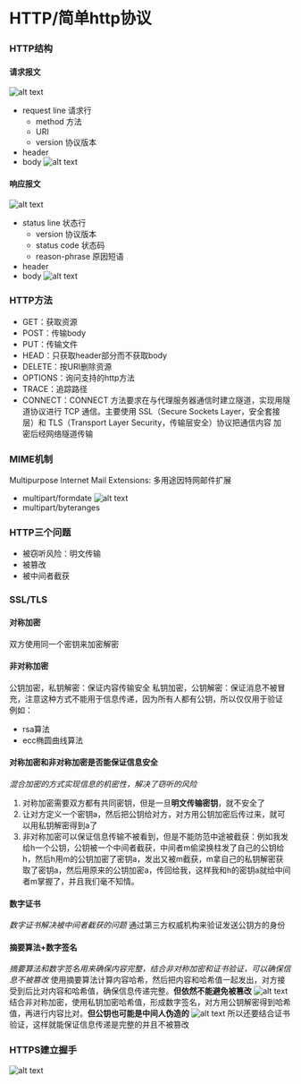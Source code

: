 # HTTP/简单http协议
### HTTP结构
#### 请求报文
![alt text](image-8.png)
- request line 请求行
  - method 方法
  - URI 
  - version 协议版本
- header
- body
![alt text](image-11.png)

#### 响应报文
![alt text](image-9.png)
- status line 状态行 
  - version 协议版本
  - status code 状态码
  - reason-phrase 原因短语
- header
- body
![alt text](image-10.png)


### HTTP方法
- GET：获取资源
- POST：传输body
- PUT：传输文件
- HEAD：只获取header部分而不获取body
- DELETE：按URI删除资源
- OPTIONS：询问支持的http方法
- TRACE：追踪路径
- CONNECT：CONNECT 方法要求在与代理服务器通信时建立隧道，实现用隧道协议进行 TCP 通信。主要使用 SSL（Secure Sockets Layer，安全套接层）和 TLS（Transport Layer Security，传输层安全）协议把通信内容
加 密后经网络隧道传输


### MIME机制
Multipurpose Internet Mail Extensions: 多用途因特网邮件扩展
- multipart/formdate
  ![alt text](image-12.png)
- multipart/byteranges


### HTTP三个问题
- 被窃听风险：明文传输
- 被篡改
- 被中间者截获


### SSL/TLS
#### 对称加密
双方使用同一个密钥来加密解密

#### 非对称加密
公钥加密，私钥解密：保证内容传输安全
私钥加密，公钥解密：保证消息不被冒充，注意这种方式不能用于信息传递，因为所有人都有公钥，所以仅仅用于验证
例如：
- rsa算法
- ecc椭圆曲线算法

#### 对称加密和非对称加密是否能保证信息安全
*混合加密的方式实现信息的机密性，解决了窃听的风险*
1. 对称加密需要双方都有共同密钥，但是一旦**明文传输密钥**，就不安全了
2. 让对方定义一个密钥a，然后把公钥给对方，对方用公钥加密后传过来，就可以用私钥解密得到a了
3. 非对称加密可以保证信息传输不被看到，但是不能防范中途被截获：例如我发给h一个公钥，公钥被一个中间者截获，中间者m偷梁换柱发了自己的公钥给h，然后h用m的公钥加密了密钥a，发出又被m截获，m拿自己的私钥解密获取了密钥a，然后用原来的公钥加密a，传回给我，这样我和h的密钥a就给中间者m掌握了，并且我们毫不知情。

#### 数字证书
*数字证书解决被中间者截获的问题*
通过第三方权威机构来验证发送公钥方的身份

#### 摘要算法+数字签名
*摘要算法和数字签名用来确保内容完整，结合非对称加密和证书验证，可以确保信息不被篡改*
使用摘要算法计算内容哈希，然后把内容和哈希值一起发出，对方接受到后比对内容和哈希值，确保信息传递完整。**但依然不能避免被篡改**
![alt text](image-14.png)
结合非对称加密，使用私钥加密哈希值，形成数字签名，对方用公钥解密得到哈希值，再进行内容比对。**但公钥也可能是中间人伪造的**
![alt text](image-15.png)
所以还要结合证书验证，这样就能保证信息传递是完整的并且不被篡改

### HTTPS建立握手
![alt text](image-13.png)

